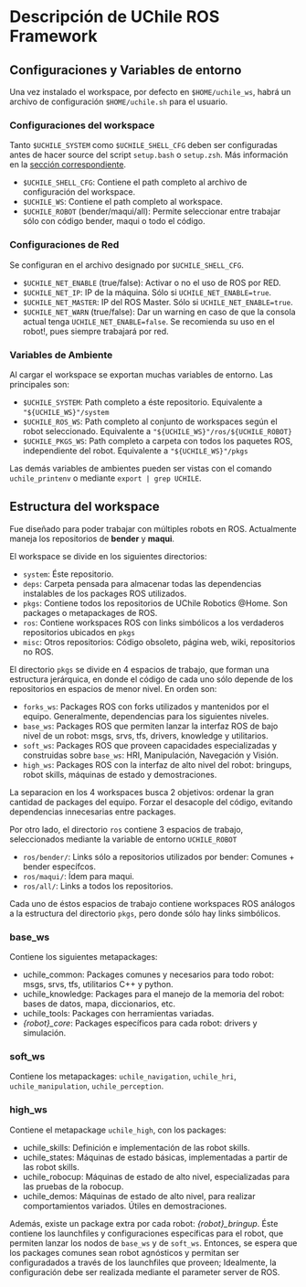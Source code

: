 # Descripción de UChile ROS Framework

## Configuraciones y Variables de entorno

Una vez instalado el workspace, por defecto en `$HOME/uchile_ws`, habrá un archivo de configuración `$HOME/uchile.sh` para el usuario.

### Configuraciones del workspace

Tanto `$UCHILE_SYSTEM` como `$UCHILE_SHELL_CFG` deben ser configuradas antes de hacer source del script `setup.bash` o `setup.zsh`. Más información en la [sección correspondiente](https://github.com/uchile-robotics/uchile_system/blob/develop/doc/installation.md#habilitar-workspace-para-uso-en-consola).

- `$UCHILE_SHELL_CFG`: Contiene el path completo al archivo de configuración del workspace.
- `$UCHILE_WS`: Contiene el path completo al workspace.
- `$UCHILE_ROBOT` (bender/maqui/all): Permite seleccionar entre trabajar sólo con código bender, maqui o todo el código.

### Configuraciones de Red

Se configuran en el archivo designado por `$UCHILE_SHELL_CFG`.

- `$UCHILE_NET_ENABLE` (true/false): Activar o no el uso de ROS por RED.
- `$UCHILE_NET_IP`: IP de la máquina. Sólo si `UCHILE_NET_ENABLE=true`.
- `$UCHILE_NET_MASTER`: IP del ROS Master. Sólo si `UCHILE_NET_ENABLE=true`.
- `$UCHILE_NET_WARN` (true/false): Dar un warning en caso de que la consola actual tenga `UCHILE_NET_ENABLE=false`. Se recomienda su uso en el robot!, pues siempre trabajará por red.

### Variables de Ambiente

Al cargar el workspace se exportan muchas variables de entorno. Las principales son:

- `$UCHILE_SYSTEM`: Path completo a éste repositorio. Equivalente a `"${UCHILE_WS}"/system`
- `$UCHILE_ROS_WS`: Path completo al conjunto de workspaces según el robot seleccionado. Equivalente a `"${UCHILE_WS}"/ros/${UCHILE_ROBOT}`
- `$UCHILE_PKGS_WS`: Path completo a carpeta con todos los paquetes ROS, independiente del robot. Equivalente a `"${UCHILE_WS}"/pkgs`

Las demás variables de ambientes pueden ser vistas con el comando `uchile_printenv` o mediante `export | grep UCHILE`.


## Estructura del workspace

Fue diseñado para poder trabajar con múltiples robots en ROS. Actualmente maneja los repositorios de **bender** y **maqui**.

El workspace se divide en los siguientes directorios:

- `system`: Éste repositorio.
- `deps`: Carpeta pensada para almacenar todas las dependencias instalables de los packages ROS utilizados.
- `pkgs`: Contiene todos los repositorios de UChile Robotics @Home. Son packages o metapackages de ROS.
- `ros`: Contiene workspaces ROS con links simbólicos a los verdaderos repositorios ubicados en `pkgs`
- `misc`: Otros repositorios: Código obsoleto, página web, wiki, repositorios no ROS. 

El directorio `pkgs` se divide en 4 espacios de trabajo, que forman una estructura jerárquica, en donde el código de cada uno sólo depende de los repositorios en espacios de menor nivel. En orden son:

- `forks_ws`: Packages ROS con forks utilizados y mantenidos por el equipo. Generalmente, dependencias para los siguientes niveles.
- `base_ws`: Packages ROS que permiten lanzar la interfaz ROS de bajo nivel de un robot: msgs, srvs, tfs, drivers, knowledge y utilitarios.
- `soft_ws`: Packages ROS que proveen capacidades especializadas y construidas sobre `base_ws`: HRI, Manipulación, Navegación y Visión.
- `high_ws`: Packages ROS con la interfaz de alto nivel del robot: bringups, robot skills, máquinas de estado y demostraciones.

La separacion en los 4 workspaces busca 2 objetivos: ordenar la gran cantidad de packages del equipo. Forzar el desacople del código, evitando dependencias innecesarias entre packages.

Por otro lado, el directorio `ros` contiene 3 espacios de trabajo, seleccionados mediante la variable de entorno `UCHILE_ROBOT`

- `ros/bender/`: Links sólo a repositorios utilizados por bender: Comunes + bender específcos.
- `ros/maqui/`: Ídem para maqui.
- `ros/all/`: Links a todos los repositorios.

Cada uno de éstos espacios de trabajo contiene workspaces ROS análogos a la estructura del directorio `pkgs`, pero donde sólo hay links simbólicos.

### base_ws

Contiene los siguientes metapackages:

- uchile_common: Packages comunes y necesarios para todo robot: msgs, srvs, tfs, utilitarios C++ y python.
- uchile_knowledge: Packages para el manejo de la memoria del robot: bases de datos, mapa, diccionarios, etc.
- uchile_tools: Packages con herramientas variadas.
- *{robot}_core*: Packages específicos para cada robot: drivers y simulación.

### soft_ws

Contiene los metapackages: `uchile_navigation`, `uchile_hri`, `uchile_manipulation`, `uchile_perception`.

### high_ws

Contiene el metapackage `uchile_high`, con los packages:

- uchile_skills: Definición e implementación de las robot skills.
- uchile_states: Máquinas de estado básicas, implementadas a partir de las robot skills.
- uchile_robocup: Máquinas de estado de alto nivel, especializadas para las pruebas de la robocup.
- uchile_demos: Máquinas de estado de alto nivel, para realizar comportamientos variados. Útiles en demostraciones.

Además, existe un package extra por cada robot: *{robot}_bringup*. Éste contiene los launchfiles y configuraciones específicas para el robot, que permiten lanzar los nodos de `base_ws` y de `soft_ws`. Entonces, se espera que los packages comunes sean robot agnósticos y permitan ser configuradados a través de los launchfiles que proveen; Idealmente, la configuración debe ser realizada mediante el parameter server de ROS.


